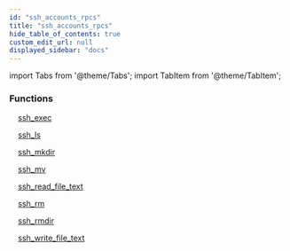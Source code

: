 ```yaml
---
id: "ssh_accounts_rpcs"
title: "ssh_accounts_rpcs"
hide_table_of_contents: true
custom_edit_url: null
displayed_sidebar: "docs"
---
```


import Tabs from '@theme/Tabs';
import TabItem from '@theme/TabItem';

<Tabs queryString="view">
  <TabItem value="components" label="Components" default>

### Functions
    [ssh_exec](../..//tables/ssh_accounts_rpcs_exec.SshExec)

    [ssh_ls](../..//tables/ssh_accounts_rpcs_ls.SshLs)

    [ssh_mkdir](../..//tables/ssh_accounts_rpcs_mkdir.SshMkdir)

    [ssh_mv](../..//tables/ssh_accounts_rpcs_mv.SshMv)

    [ssh_read_file_text](../..//tables/ssh_accounts_rpcs_read.SshReadFileText)

    [ssh_rm](../..//tables/ssh_accounts_rpcs_rm.SshRm)

    [ssh_rmdir](../..//tables/ssh_accounts_rpcs_rmdir.SshRmdir)

    [ssh_write_file_text](../..//tables/ssh_accounts_rpcs_write.SshWriteFileText)

</TabItem>
  <TabItem value="code-examples" label="Code examples">

</TabItem>
</Tabs>
